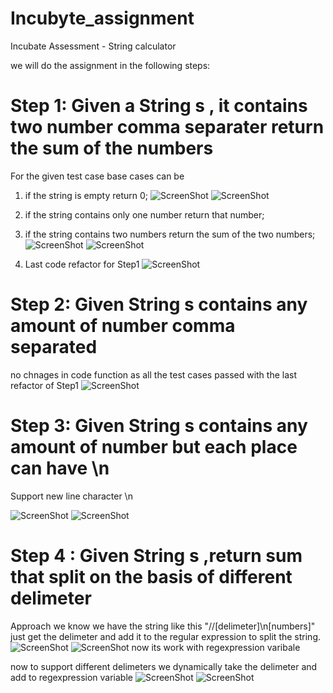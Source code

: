 # Incubyte_assignment
Incubate Assessment - String calculator 

we will do the assignment in the following steps:

# Step 1: Given a String s , it contains two number comma separater return the sum of the numbers
 For the given test case base cases can be 
 1. if the string is empty return 0;
![ScreenShot](./images/EmptyStringFail.jpg)
![ScreenShot](./images/EmptyStringPass.jpg)
 2. if the string contains only one number return that number;

 3. if the string contains two numbers return the sum of the two numbers;
![ScreenShot](./images/TwoNumbers.jpg)
![ScreenShot](./images/TwoNumbersPass.jpg)
 4. Last code refactor for Step1 
 ![ScreenShot](./images/Step1LastRefactor.jpg)
 # Step 2:  Given String s contains any amount of number comma separated
 no chnages in code function as all the test cases passed with the last refactor of Step1
 ![ScreenShot](./images/AnyAmountOfNumbers.jpg)

 # Step 3: Given String s contains any amount of number but  each place can have \n
 Support new line character \n

 ![ScreenShot](./images/nextLineFail.jpg)
 ![ScreenShot](./images/nextLinePass.jpg)
# Step 4 : Given String s ,return sum that split on the basis of different delimeter

Approach we know we have the string like this "//[delimeter]\n[numbers]" 
just get the delimeter and add it to the regular expression to split the string.
![ScreenShot](./images/DelimeterBetweenNumbersCode.jpg)
![ScreenShot](./images/DelimeterBetweenNumbersPass.jpg)
now its work with regexpression varibale 

now to support different delimeters we dynamically take the delimeter and add to regexpression variable
![ScreenShot](./images/AnyDelimeterBetweenNumberfinalcode.jpg)
![ScreenShot](./images/AnyDemileterTestCase.jpg)